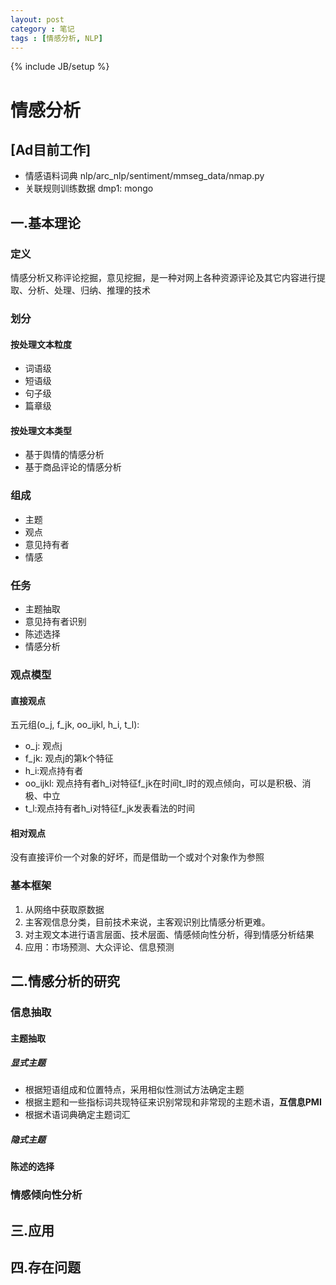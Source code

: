 ```yaml
---
layout: post
category : 笔记
tags : [情感分析, NLP]
---
```

{% include JB/setup %}

# 情感分析

## [Ad目前工作]
* 情感语料词典  nlp/arc_nlp/sentiment/mmseg_data/nmap.py
* 关联规则训练数据 dmp1: mongo 

## 一.基本理论
### 定义
情感分析又称评论挖掘，意见挖掘，是一种对网上各种资源评论及其它内容进行提取、分析、处理、归纳、推理的技术
### 划分
#### 按处理文本粒度
* 词语级
* 短语级
* 句子级
* 篇章级

#### 按处理文本类型
* 基于舆情的情感分析
* 基于商品评论的情感分析

### 组成
* 主题
* 观点
* 意见持有者
* 情感

### 任务
* 主题抽取
* 意见持有者识别
* 陈述选择
* 情感分析

### 观点模型
#### 直接观点
五元组(o_j, f_jk, oo_ijkl, h_i, t_l):

* o_j: 观点j
* f_jk: 观点j的第k个特征
* h_i:观点持有者
* oo_ijkl: 观点持有者h_i对特征f_jk在时间t_l时的观点倾向，可以是积极、消极、中立
* t_l:观点持有者h_i对特征f_jk发表看法的时间

#### 相对观点
没有直接评价一个对象的好坏，而是借助一个或对个对象作为参照

### 基本框架
1. 从网络中获取原数据
2. 主客观信息分类，目前技术来说，主客观识别比情感分析更难。
3. 对主观文本进行语言层面、技术层面、情感倾向性分析，得到情感分析结果
4. 应用：市场预测、大众评论、信息预测

## 二.情感分析的研究
### 信息抽取
#### 主题抽取
##### 显式主题
* 根据短语组成和位置特点，采用相似性测试方法确定主题
* 根据主题和一些指标词共现特征来识别常现和非常现的主题术语，**互信息PMI**
* 根据术语词典确定主题词汇

##### 隐式主题
#### 陈述的选择
### 情感倾向性分析


## 三.应用

## 四.存在问题

